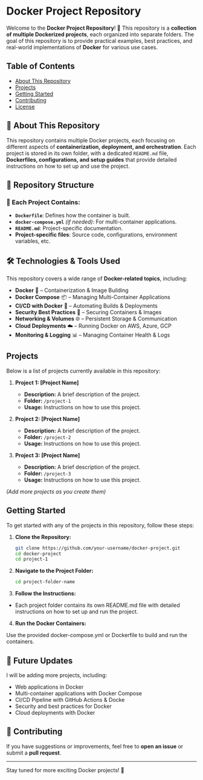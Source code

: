 # Docker Project Repository

Welcome to the **Docker Project Repository**! 🚀 This repository is a **collection of multiple Dockerized projects**, each organized into separate folders. The goal of this repository is to provide practical examples, best practices, and real-world implementations of **Docker** for various use cases.

## Table of Contents

- [About This Repository](#about-this-epository)
- [Projects](#projects)
- [Getting Started](#getting-started)
- [Contributing](#contributing)
- [License](#license)

## 📌 About This Repository

This repository contains multiple Docker projects, each focusing on different aspects of **containerization, deployment, and orchestration**. Each project is stored in its own folder, with a dedicated `README.md` file, **Dockerfiles, configurations, and setup guides** that provide detailed instructions on how to set up and use the project.


## 📂 Repository Structure



### 📁 Each Project Contains:
- **`Dockerfile`**: Defines how the container is built.
- **`docker-compose.yml`** *(if needed)*: For multi-container applications.
- **`README.md`**: Project-specific documentation.
- **Project-specific files**: Source code, configurations, environment variables, etc.

## 🛠️ Technologies & Tools Used

This repository covers a wide range of **Docker-related topics**, including:

- **Docker** 🐳 – Containerization & Image Building
- **Docker Compose** 📦 – Managing Multi-Container Applications
- **CI/CD with Docker** 🚀 – Automating Builds & Deployments
- **Security Best Practices** 🔐 – Securing Containers & Images
- **Networking & Volumes** 🌐 – Persistent Storage & Communication
- **Cloud Deployments** ☁️ – Running Docker on AWS, Azure, GCP
- **Monitoring & Logging** 📊 – Managing Container Health & Logs


## Projects

Below is a list of projects currently available in this repository:

1. **Project 1: [Project Name]**
   - **Description:** A brief description of the project.
   - **Folder:** `/project-1`
   - **Usage:** Instructions on how to use this project.

2. **Project 2: [Project Name]**
   - **Description:** A brief description of the project.
   - **Folder:** `/project-2`
   - **Usage:** Instructions on how to use this project.

3. **Project 3: [Project Name]**
   - **Description:** A brief description of the project.
   - **Folder:** `/project-3`
   - **Usage:** Instructions on how to use this project.

*(Add more projects as you create them)*

## Getting Started

To get started with any of the projects in this repository, follow these steps:

1. **Clone the Repository:**
   ```bash
   git clone https://github.com/your-username/docker-project.git
   cd docker-project
   cd project-1
2. **Navigate to the Project Folder:**

   ```bash
   cd project-folder-name
3. **Follow the Instructions:**
- Each project folder contains its own README.md file with detailed instructions on how to set up and run the project.

4. **Run the Docker Containers:**

Use the provided docker-compose.yml or Dockerfile to build and run the containers.

## 📅 Future Updates

I will be adding more projects, including:

- Web applications in Docker
- Multi-container applications with Docker Compose
- CI/CD Pipeline with GitHub Actions & Docke
- Security and best practices for Docker
- Cloud deployments with Docker

## 🤝 Contributing

If you have suggestions or improvements, feel free to **open an issue** or submit a **pull request**.

---

Stay tuned for more exciting Docker projects! 🚀

